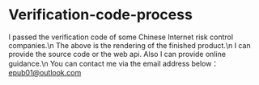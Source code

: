 # Verification-code-process
I passed the verification code of some Chinese Internet risk control companies.\n
The above is the rendering of the finished product.\n
I can provide the source code or the web api. Also I can provide online guidance.\n
You can contact me via the email address below：epub01@outlook.com
